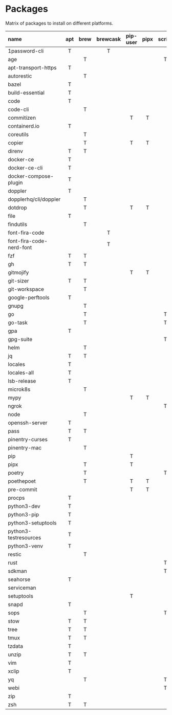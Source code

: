 # Packages

Matrix of packages to install on different platforms.

| name                     | apt | brew | brewcask | pip-user | pipx | script | snap | webi |
| :----------------------- | :-: | :--: | :------: | :------: | :--: | :----: | :--: | :--: |
| 1password-cli            |  T  |      |    T     |          |      |        |      |      |
| age                      |     |  T   |          |          |      |   T    |      |      |
| apt-transport-https      |  T  |      |          |          |      |        |      |      |
| autorestic               |     |  T   |          |          |      |        |      |      |
| bazel                    |  T  |      |          |          |      |        |      |      |
| build-essential          |  T  |      |          |          |      |        |      |      |
| code                     |  T  |      |          |          |      |        |      |      |
| code-cli                 |     |  T   |          |          |      |        |      |      |
| commitizen               |     |      |          |    T     |  T   |        |      |      |
| containerd.io            |  T  |      |          |          |      |        |      |      |
| coreutils                |     |  T   |          |          |      |        |      |      |
| copier                   |     |  T   |          |    T     |  T   |        |      |      |
| direnv                   |  T  |  T   |          |          |      |        |      |      |
| docker-ce                |  T  |      |          |          |      |        |      |      |
| docker-ce-cli            |  T  |      |          |          |      |        |      |      |
| docker-compose-plugin    |  T  |      |          |          |      |        |      |      |
| doppler                  |  T  |      |          |          |      |        |      |      |
| dopplerhq/cli/doppler    |     |  T   |          |          |      |        |      |      |
| dotdrop                  |     |  T   |          |    T     |  T   |        |      |      |
| file                     |  T  |      |          |          |      |        |      |      |
| findutils                |     |  T   |          |          |      |        |      |      |
| font-fira-code           |     |      |    T     |          |      |        |      |      |
| font-fira-code-nerd-font |     |      |    T     |          |      |        |      |      |
| fzf                      |  T  |  T   |          |          |      |        |      |      |
| gh                       |  T  |  T   |          |          |      |        |      |      |
| gitmojify                |     |      |          |    T     |  T   |        |      |      |
| git-sizer                |  T  |  T   |          |          |      |        |      |      |
| git-workspace            |     |  T   |          |          |      |        |      |      |
| google-perftools         |  T  |      |          |          |      |        |      |      |
| gnupg                    |     |  T   |          |          |      |        |      |      |
| go                       |     |  T   |          |          |      |   T    |      |      |
| go-task                  |     |  T   |          |          |      |   T    |      |      |
| gpa                      |  T  |      |          |          |      |        |      |      |
| gpg-suite                |     |      |          |          |      |   T    |      |      |
| helm                     |     |  T   |          |          |      |        |  T   |      |
| jq                       |  T  |  T   |          |          |      |        |      |      |
| locales                  |  T  |      |          |          |      |        |      |      |
| locales-all              |  T  |      |          |          |      |        |      |      |
| lsb-release              |  T  |      |          |          |      |        |      |      |
| microk8s                 |     |  T   |          |          |      |        |  T   |      |
| mypy                     |     |      |          |    T     |  T   |        |      |      |
| ngrok                    |     |      |          |          |      |   T    |      |      |
| node                     |     |  T   |          |          |      |        |      |      |
| openssh-server           |  T  |      |          |          |      |        |      |      |
| pass                     |  T  |  T   |          |          |      |        |      |      |
| pinentry-curses          |  T  |      |          |          |      |        |      |      |
| pinentry-mac             |     |  T   |          |          |      |        |      |      |
| pip                      |     |      |          |    T     |      |        |      |      |
| pipx                     |     |  T   |          |    T     |      |        |      |      |
| poetry                   |     |  T   |          |          |      |   T    |      |      |
| poethepoet               |     |  T   |          |    T     |  T   |        |      |      |
| pre-commit               |     |      |          |    T     |  T   |        |      |      |
| procps                   |  T  |      |          |          |      |        |      |      |
| python3-dev              |  T  |      |          |          |      |        |      |      |
| python3-pip              |  T  |      |          |          |      |        |      |      |
| python3-setuptools       |  T  |      |          |          |      |        |      |      |
| python3-testresources    |  T  |      |          |          |      |        |      |      |
| python3-venv             |  T  |      |          |          |      |        |      |      |
| restic                   |     |  T   |          |          |      |        |      |      |
| rust                     |     |      |          |          |      |   T    |      |      |
| sdkman                   |     |      |          |          |      |   T    |      |      |
| seahorse                 |  T  |      |          |          |      |        |      |      |
| serviceman               |     |      |          |          |      |        |      |  T   |
| setuptools               |     |      |          |    T     |      |        |      |      |
| snapd                    |  T  |      |          |          |      |        |      |      |
| sops                     |     |  T   |          |          |      |   T    |      |      |
| stow                     |  T  |  T   |          |          |      |        |      |      |
| tree                     |  T  |  T   |          |          |      |        |      |      |
| tmux                     |  T  |  T   |          |          |      |        |      |      |
| tzdata                   |  T  |      |          |          |      |        |      |      |
| unzip                    |  T  |  T   |          |          |      |        |      |      |
| vim                      |  T  |      |          |          |      |        |      |      |
| xclip                    |  T  |      |          |          |      |        |      |      |
| yq                       |     |  T   |          |          |      |   T    |      |      |
| webi                     |     |      |          |          |      |   T    |      |      |
| zip                      |  T  |      |          |          |      |        |      |      |
| zsh                      |  T  |  T   |          |          |      |        |      |      |

